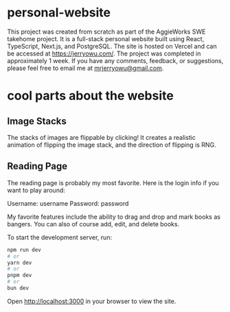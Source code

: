 # personal-website

This project was created from scratch as part of the AggieWorks SWE takehome project. It is a full-stack personal website built using React, TypeScript, Next.js, and PostgreSQL. The site is hosted on Vercel and can be accessed at https://jerryowu.com/. The project was completed in approximately 1 week. If you have any comments, feedback, or suggestions, please feel free to email me at mrjerryowu@gmail.com.

# cool parts about the website

## Image Stacks

The stacks of images are flippable by clicking! It creates a realistic animation of flipping the image stack, and the direction of flipping is RNG.

## Reading Page

The reading page is probably my most favorite. Here is the login info if you want to play around:

Username: username
Password: password

My favorite features include the ability to drag and drop and mark books as bangers. You can also of course add, edit, and delete books.

To start the development server, run:

```bash
npm run dev
# or
yarn dev
# or
pnpm dev
# or
bun dev
```

Open [http://localhost:3000](http://localhost:3000) in your browser to view the site.
